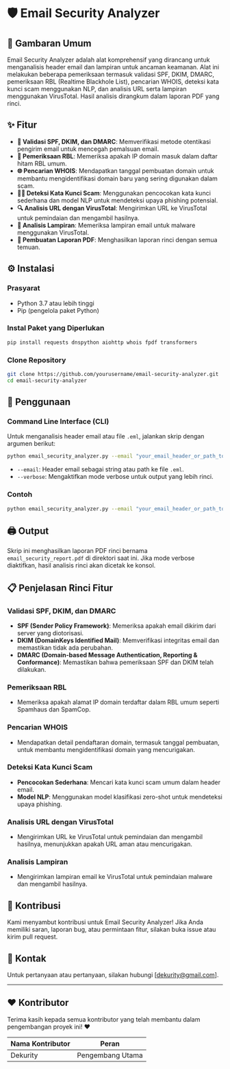 # 🛡️ Email Security Analyzer

## 📝 Gambaran Umum

Email Security Analyzer adalah alat komprehensif yang dirancang untuk menganalisis header email dan lampiran untuk ancaman keamanan. Alat ini melakukan beberapa pemeriksaan termasuk validasi SPF, DKIM, DMARC, pemeriksaan RBL (Realtime Blackhole List), pencarian WHOIS, deteksi kata kunci scam menggunakan NLP, dan analisis URL serta lampiran menggunakan VirusTotal. Hasil analisis dirangkum dalam laporan PDF yang rinci.

## ✨ Fitur

- **🔐 Validasi SPF, DKIM, dan DMARC**: Memverifikasi metode otentikasi pengirim email untuk mencegah pemalsuan email.
- **🛑 Pemeriksaan RBL**: Memeriksa apakah IP domain masuk dalam daftar hitam RBL umum.
- **🌐 Pencarian WHOIS**: Mendapatkan tanggal pembuatan domain untuk membantu mengidentifikasi domain baru yang sering digunakan dalam scam.
- **🕵️‍♂️ Deteksi Kata Kunci Scam**: Menggunakan pencocokan kata kunci sederhana dan model NLP untuk mendeteksi upaya phishing potensial.
- **🔍 Analisis URL dengan VirusTotal**: Mengirimkan URL ke VirusTotal untuk pemindaian dan mengambil hasilnya.
- **📎 Analisis Lampiran**: Memeriksa lampiran email untuk malware menggunakan VirusTotal.
- **📄 Pembuatan Laporan PDF**: Menghasilkan laporan rinci dengan semua temuan.

## ⚙️ Instalasi

### Prasyarat

- Python 3.7 atau lebih tinggi
- Pip (pengelola paket Python)

### Instal Paket yang Diperlukan

```sh
pip install requests dnspython aiohttp whois fpdf transformers
```

### Clone Repository

```sh
git clone https://github.com/yourusername/email-security-analyzer.git
cd email-security-analyzer
```

## 🚀 Penggunaan

### Command Line Interface (CLI)

Untuk menganalisis header email atau file `.eml`, jalankan skrip dengan argumen berikut:

```sh
python email_security_analyzer.py --email "your_email_header_or_path_to_eml" --verbose
```

- `--email`: Header email sebagai string atau path ke file `.eml`.
- `--verbose`: Mengaktifkan mode verbose untuk output yang lebih rinci.

### Contoh

```sh
python email_security_analyzer.py --email "your_email_header_or_path_to_eml" --verbose
```

## 🖨️ Output

Skrip ini menghasilkan laporan PDF rinci bernama `email_security_report.pdf` di direktori saat ini. Jika mode verbose diaktifkan, hasil analisis rinci akan dicetak ke konsol.

## 📋 Penjelasan Rinci Fitur

### Validasi SPF, DKIM, dan DMARC

- **SPF (Sender Policy Framework)**: Memeriksa apakah email dikirim dari server yang diotorisasi.
- **DKIM (DomainKeys Identified Mail)**: Memverifikasi integritas email dan memastikan tidak ada perubahan.
- **DMARC (Domain-based Message Authentication, Reporting & Conformance)**: Memastikan bahwa pemeriksaan SPF dan DKIM telah dilakukan.

### Pemeriksaan RBL

- Memeriksa apakah alamat IP domain terdaftar dalam RBL umum seperti Spamhaus dan SpamCop.

### Pencarian WHOIS

- Mendapatkan detail pendaftaran domain, termasuk tanggal pembuatan, untuk membantu mengidentifikasi domain yang mencurigakan.

### Deteksi Kata Kunci Scam

- **Pencocokan Sederhana**: Mencari kata kunci scam umum dalam header email.
- **Model NLP**: Menggunakan model klasifikasi zero-shot untuk mendeteksi upaya phishing.

### Analisis URL dengan VirusTotal

- Mengirimkan URL ke VirusTotal untuk pemindaian dan mengambil hasilnya, menunjukkan apakah URL aman atau mencurigakan.

### Analisis Lampiran

- Mengirimkan lampiran email ke VirusTotal untuk pemindaian malware dan mengambil hasilnya.

## 👥 Kontribusi

Kami menyambut kontribusi untuk Email Security Analyzer! Jika Anda memiliki saran, laporan bug, atau permintaan fitur, silakan buka issue atau kirim pull request.

## 📧 Kontak

Untuk pertanyaan atau pertanyaan, silakan hubungi [dekurity@gmail.com].

---

## ❤️ Kontributor

Terima kasih kepada semua kontributor yang telah membantu dalam pengembangan proyek ini! ❤️

| Nama Kontributor | Peran             |
|------------------|-------------------|
| Dekurity          | Pengembang Utama  |
